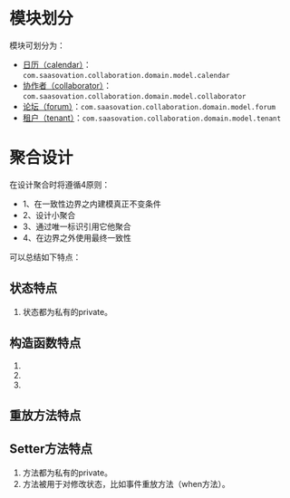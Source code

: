 

模块划分
========

模块可划分为：

- [日历（calendar）](编码设计-calendar模块.md)：`com.saasovation.collaboration.domain.model.calendar`
- [协作者（collaborator）](编码设计-calendar模块.md)：`com.saasovation.collaboration.domain.model.collaborator`
- [论坛（forum）](编码设计-calendar模块.md)：`com.saasovation.collaboration.domain.model.forum`
- [租户（tenant）](编码设计-calendar模块.md)：`com.saasovation.collaboration.domain.model.tenant`

聚合设计
========

在设计聚合时将遵循4原则：

- 1、在一致性边界之内建模真正不变条件
- 2、设计小聚合
- 3、通过唯一标识引用它他聚合
- 4、在边界之外使用最终一致性

可以总结如下特点：

状态特点
-----------

1. 状态都为私有的private。


构造函数特点
-----------------

1. 
2.
3.



重放方法特点
------------------

Setter方法特点
-----------------

1. 方法都为私有的private。
2. 方法被用于对修改状态，比如事件重放方法（when方法）。
